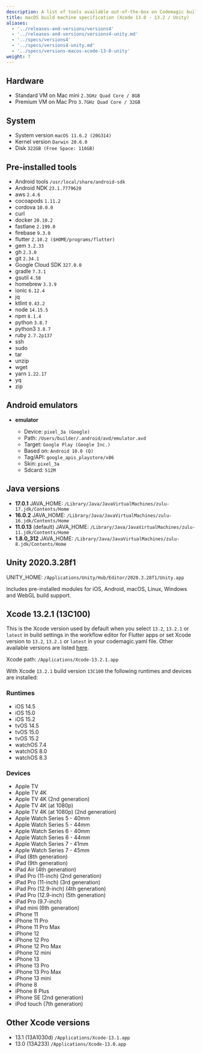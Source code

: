 ```yaml
---
description: A list of tools available out-of-the-box on Codemagic build machines.
title: macOS build machine specification (Xcode 13.0 - 13.2 / Unity)
aliases:
  - '../releases-and-versions/versions4'
  - '../releases-and-versions/versions4-unity.md'
  - '../specs/versions4'
  - '../specs/versions4-unity.md'
  - '../specs/versions-macos-xcode-13-0-unity'
weight: 7
---
```


## Hardware

- Standard VM on Mac mini `2.3GHz Quad Core / 8GB`
- Premium VM on Mac Pro `3.7GHz Quad Core / 32GB`

## System

- System version `macOS 11.6.2 (20G314)`
- Kernel version `Darwin 20.6.0`
- Disk `322GB (Free Space: 116GB)`

## Pre-installed tools

- Android tools `/usr/local/share/android-sdk`
- Android NDK `23.1.7779620`
- aws `2.4.6`
- cocoapods `1.11.2`
- cordova `10.0.0`
- curl
- docker `20.10.2`
- fastlane `2.199.0`
- firebase `9.3.0`
- flutter `2.10.2 ($HOME/programs/flutter)`
- gem `3.2.33`
- gh `2.3.0`
- git `2.34.1`
- Google Cloud SDK `327.0.0`
- gradle `7.3.1`
- gsutil `4.58`
- homebrew `3.3.9`
- ionic `6.12.4`
- jq
- ktlint `0.43.2`
- node `14.15.5`
- npm `8.1.4`
- python `3.8.7`
- python3 `3.8.7`
- ruby `2.7.2p137`
- ssh
- sudo
- tar
- unzip
- wget
- yarn `1.22.17`
- yq
- zip

## Android emulators

- **emulator**

    - Device: `pixel_3a (Google)`
    - Path: `/Users/builder/.android/avd/emulator.avd`
    - Target: `Google Play (Google Inc.)`
    - Based on: `Android 10.0 (Q)`
    - Tag/API: `google_apis_playstore/x86`
    - Skin: `pixel_3a`
    - Sdcard: `512M`

## Java versions

- **17.0.1** JAVA_HOME: `/Library/Java/JavaVirtualMachines/zulu-17.jdk/Contents/Home`
- **16.0.2** JAVA_HOME: `/Library/Java/JavaVirtualMachines/zulu-16.jdk/Contents/Home`
- **11.0.13** (default) JAVA_HOME: `/Library/Java/JavaVirtualMachines/zulu-11.jdk/Contents/Home`
- **1.8.0_312** JAVA_HOME: `/Library/Java/JavaVirtualMachines/zulu-8.jdk/Contents/Home`

## Unity 2020.3.28f1

UNITY_HOME: `/Applications/Unity/Hub/Editor/2020.3.28f1/Unity.app`

Includes pre-installed modules for iOS, Android, macOS, Linux, Windows and WebGL build support.

## Xcode 13.2.1 (13C100)

This is the Xcode version used by default when you select `13.2`, `13.2.1` or `latest` in build settings in the workflow 
editor for Flutter apps or set Xcode version to `13.2`, `13.2.1` or `latest` in your codemagic.yaml file. 
Other available versions are listed [here](#other-xcode-versions).

Xcode path: `/Applications/Xcode-13.2.1.app`

With Xcode `13.2.1` build version `13C100` the following runtimes and devices are installed:

### Runtimes

- iOS 14.5
- iOS 15.0
- iOS 15.2
- tvOS 14.5
- tvOS 15.0
- tvOS 15.2
- watchOS 7.4
- watchOS 8.0
- watchOS 8.3

### Devices

- Apple TV
- Apple TV 4K
- Apple TV 4K (2nd generation)
- Apple TV 4K (at 1080p)
- Apple TV 4K (at 1080p) (2nd generation)
- Apple Watch Series 5 - 40mm
- Apple Watch Series 5 - 44mm
- Apple Watch Series 6 - 40mm
- Apple Watch Series 6 - 44mm
- Apple Watch Series 7 - 41mm
- Apple Watch Series 7 - 45mm
- iPad (8th generation)
- iPad (9th generation)
- iPad Air (4th generation)
- iPad Pro (11-inch) (2nd generation)
- iPad Pro (11-inch) (3rd generation)
- iPad Pro (12.9-inch) (4th generation)
- iPad Pro (12.9-inch) (5th generation)
- iPad Pro (9.7-inch)
- iPad mini (6th generation)
- iPhone 11
- iPhone 11 Pro
- iPhone 11 Pro Max
- iPhone 12
- iPhone 12 Pro
- iPhone 12 Pro Max
- iPhone 12 mini
- iPhone 13
- iPhone 13 Pro
- iPhone 13 Pro Max
- iPhone 13 mini
- iPhone 8
- iPhone 8 Plus
- iPhone SE (2nd generation)
- iPod touch (7th generation)

## Other Xcode versions

- 13.1 (13A1030d) `/Applications/Xcode-13.1.app`
- 13.0 (13A233) `/Applications/Xcode-13.0.app`

